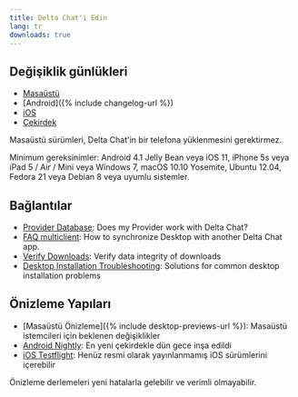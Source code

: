```yaml
---
title: Delta Chat'i Edin
lang: tr
downloads: true
---
```


## Değişiklik günlükleri

* [Masaüstü](https://github.com/deltachat/deltachat-desktop/blob/master/CHANGELOG.md)
* [Android]({% include changelog-url %})
* [iOS](https://github.com/deltachat/deltachat-ios/blob/master/CHANGELOG.md)
* [Çekirdek](https://github.com/deltachat/deltachat-core-rust/blob/master/CHANGELOG.md)

Masaüstü sürümleri, Delta Chat'in bir telefona yüklenmesini gerektirmez.

Minimum gereksinimler:
Android 4.1 Jelly Bean
veya iOS 11, iPhone 5s veya iPad 5 / Air / Mini
veya Windows 7, macOS 10.10 Yosemite, Ubuntu 12.04, Fedora 21 veya Debian 8
veya uyumlu sistemler.

## Bağlantılar

* [Provider Database](https://providers.delta.chat/): Does my Provider work with Delta Chat?
* [FAQ multiclient](help#multiclient): How to synchronize Desktop with another Delta Chat app.
* [Verify Downloads](verify-downloads): Verify data integrity of downloads
* [Desktop Installation Troubleshooting](https://github.com/deltachat/deltachat-desktop/blob/master/docs/TROUBLESHOOTING.md): Solutions for common desktop installation problems

## Önizleme Yapıları

* [Masaüstü Önizleme]({% include desktop-previews-url %}): Masaüstü istemcileri için beklenen değişiklikler
* [Android Nightly](https://download.delta.chat/android/nightly/): En yeni çekirdekle dün gece inşa edildi
* [iOS Testflight](https://testflight.apple.com/join/uEMc1NxS): Henüz resmi olarak yayınlanmamış iOS sürümlerini içerebilir

Önizleme derlemeleri yeni hatalarla gelebilir ve verimli olmayabilir.